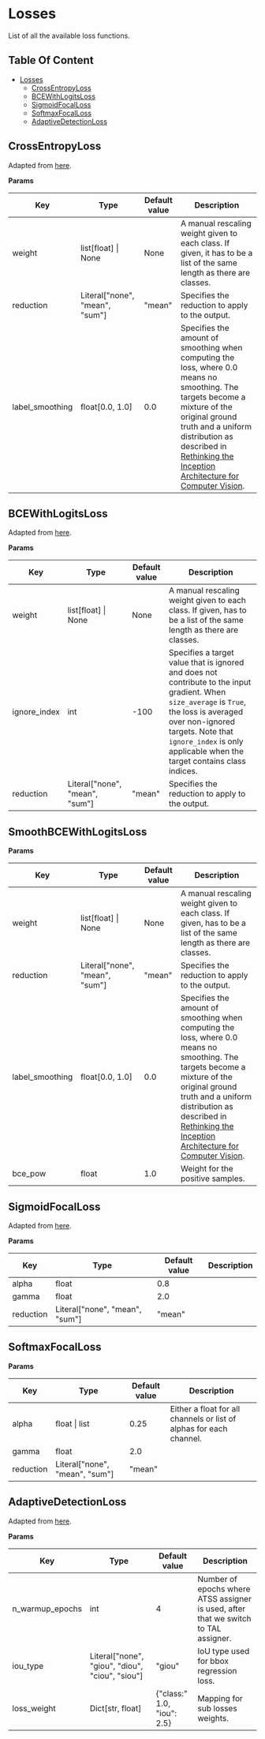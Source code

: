 # Losses

List of all the available loss functions.

## Table Of Content

- [Losses](#losses)
  - [CrossEntropyLoss](#crossentropyloss)
  - [BCEWithLogitsLoss](#bcewithlogitsloss)
  - [SigmoidFocalLoss](#sigmoidfocalloss)
  - [SoftmaxFocalLoss](#softmaxfocalloss)
  - [AdaptiveDetectionLoss](#adaptivedetectionloss)

## CrossEntropyLoss

Adapted from [here](https://pytorch.org/docs/stable/generated/torch.nn.CrossEntropyLoss.html).

**Params**

| Key             | Type                             | Default value | Description                                                                                                                                                                                                                                                                                  |
| --------------- | -------------------------------- | ------------- | -------------------------------------------------------------------------------------------------------------------------------------------------------------------------------------------------------------------------------------------------------------------------------------------- |
| weight          | list\[float\] \| None            | None          | A manual rescaling weight given to each class. If given, it has to be a list of the same length as there are classes.                                                                                                                                                                        |
| reduction       | Literal\["none", "mean", "sum"\] | "mean"        | Specifies the reduction to apply to the output.                                                                                                                                                                                                                                              |
| label_smoothing | float\[0.0, 1.0\]                | 0.0           | Specifies the amount of smoothing when computing the loss, where 0.0 means no smoothing. The targets become a mixture of the original ground truth and a uniform distribution as described in [Rethinking the Inception Architecture for Computer Vision](https://arxiv.org/abs/1512.00567). |

## BCEWithLogitsLoss

Adapted from [here](https://pytorch.org/docs/stable/generated/torch.nn.BCEWithLogitsLoss.html).

**Params**

| Key          | Type                             | Default value | Description                                                                                                                                                                                                                                               |
| ------------ | -------------------------------- | ------------- | --------------------------------------------------------------------------------------------------------------------------------------------------------------------------------------------------------------------------------------------------------- |
| weight       | list\[float\] \| None            | None          | A manual rescaling weight given to each class. If given, has to be a list of the same length as there are classes.                                                                                                                                        |
| ignore_index | int                              | -100          | Specifies a target value that is ignored and does not contribute to the input gradient. When `size_average` is `True`, the loss is averaged over non-ignored targets. Note that `ignore_index` is only applicable when the target contains class indices. |
| reduction    | Literal\["none", "mean", "sum"\] | "mean"        | Specifies the reduction to apply to the output.                                                                                                                                                                                                           |

## SmoothBCEWithLogitsLoss

**Params**

| Key             | Type                             | Default value | Description                                                                                                                                                                                                                                                                                  |
| --------------- | -------------------------------- | ------------- | -------------------------------------------------------------------------------------------------------------------------------------------------------------------------------------------------------------------------------------------------------------------------------------------- |
| weight          | list\[float\] \| None            | None          | A manual rescaling weight given to each class. If given, has to be a list of the same length as there are classes.                                                                                                                                                                           |
| reduction       | Literal\["none", "mean", "sum"\] | "mean"        | Specifies the reduction to apply to the output.                                                                                                                                                                                                                                              |
| label_smoothing | float\[0.0, 1.0\]                | 0.0           | Specifies the amount of smoothing when computing the loss, where 0.0 means no smoothing. The targets become a mixture of the original ground truth and a uniform distribution as described in [Rethinking the Inception Architecture for Computer Vision](https://arxiv.org/abs/1512.00567). |
| bce_pow         | float                            | 1.0           | Weight for the positive samples.                                                                                                                                                                                                                                                             |

## SigmoidFocalLoss

Adapted from [here](https://pytorch.org/vision/stable/generated/torchvision.ops.sigmoid_focal_loss.html#torchvision.ops.sigmoid_focal_loss).

**Params**

| Key       | Type                             | Default value | Description |
| --------- | -------------------------------- | ------------- | ----------- |
| alpha     | float                            | 0.8           |             |
| gamma     | float                            | 2.0           |             |
| reduction | Literal\["none", "mean", "sum"\] | "mean"        |             |

## SoftmaxFocalLoss

**Params**

| Key       | Type                             | Default value | Description                                                         |
| --------- | -------------------------------- | ------------- | ------------------------------------------------------------------- |
| alpha     | float \| list                    | 0.25          | Either a float for all channels or list of alphas for each channel. |
| gamma     | float                            | 2.0           |                                                                     |
| reduction | Literal\["none", "mean", "sum"\] | "mean"        |                                                                     |

## AdaptiveDetectionLoss

Adapted from [here](https://arxiv.org/pdf/2209.02976.pdf).

**Params**

| Key             | Type                                              | Default value              | Description                                                                         |
| --------------- | ------------------------------------------------- | -------------------------- | ----------------------------------------------------------------------------------- |
| n_warmup_epochs | int                                               | 4                          | Number of epochs where ATSS assigner is used, after that we switch to TAL assigner. |
| iou_type        | Literal\["none", "giou", "diou", "ciou", "siou"\] | "giou"                     | IoU type used for bbox regression loss.                                             |
| loss_weight     | Dict\[str, float\]                                | {"class:" 1.0, "iou": 2.5} | Mapping for sub losses weights.                                                     |
